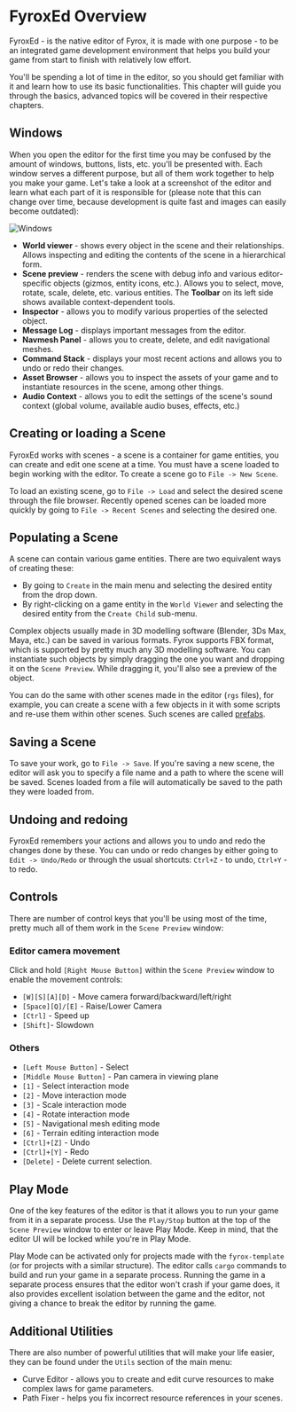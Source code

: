 # FyroxEd Overview

FyroxEd - is the native editor of Fyrox, it is made with one purpose - to be an integrated game development environment
that helps you build your game from start to finish with relatively low effort.

You'll be spending a lot of time in the editor, so you should get familiar with it and learn how to use its basic functionalities.
This chapter will guide you through the basics, advanced topics will be covered in their respective chapters.

## Windows

When you open the editor for the first time you may be confused by the amount of windows, buttons, lists, etc. you'll be presented 
with. Each window serves a different purpose, but all of them work together to help you make your game. Let's take a look at a 
screenshot of the editor and learn what each part of it is responsible for (please note that this can change over time, because
development is quite fast and images can easily become outdated):

![Windows](./overview.png)

- **World viewer** - shows every object in the scene and their relationships. Allows inspecting and editing the 
contents of the scene in a hierarchical form.
- **Scene preview** - renders the scene with debug info and various editor-specific objects (gizmos, entity icons,
etc.). Allows you to select, move, rotate, scale, delete, etc. various entities. The **Toolbar** on its left side
shows available context-dependent tools.
- **Inspector** - allows you to modify various properties of the selected object.
- **Message Log** - displays important messages from the editor.
- **Navmesh Panel** - allows you to create, delete, and edit navigational meshes.
- **Command Stack** - displays your most recent actions and allows you to undo or redo their changes.
- **Asset Browser** - allows you to inspect the assets of your game and to instantiate resources in the scene, among other things.
- **Audio Context** - allows you to edit the settings of the scene's sound context (global volume, available audio buses, effects,
etc.)

## Creating or loading a Scene

FyroxEd works with scenes - a scene is a container for game entities, you can create and edit one scene at a time. You must have a
scene loaded to begin working with the editor. To create a scene go to `File -> New Scene`.

To load an existing scene, go to `File -> Load` and select the desired scene through the file browser. Recently opened
scenes can be loaded more quickly by going to `File -> Recent Scenes` and selecting the desired one.

## Populating a Scene

A scene can contain various game entities. There are two equivalent ways of creating these:

- By going to `Create` in the main menu and selecting the desired entity from the drop down.
- By right-clicking on a game entity in the `World Viewer` and selecting the desired entity from the `Create Child` sub-menu.

Complex objects usually made in 3D modelling software (Blender, 3Ds Max, Maya, etc.) can be saved in various formats. 
Fyrox supports FBX format, which is supported by pretty much any 3D modelling software. You can instantiate such objects 
by simply dragging the one you want and dropping it on the `Scene Preview`. While dragging it, you'll also see a preview 
of the object.

You can do the same with other scenes made in the editor (`rgs` files), for example, you can create a scene with a few objects in it
with some scripts and re-use them within other scenes. Such scenes are called [prefabs](../scene/prefab.md).

## Saving a Scene

To save your work, go to `File -> Save`. If you're saving a new scene, the editor will ask you to specify a file name and a
path to where the scene will be saved. Scenes loaded from a file will automatically be saved to the path they were loaded
from.

## Undoing and redoing

FyroxEd remembers your actions and allows you to undo and redo the changes done by these. You can undo or redo changes by either
going to `Edit -> Undo/Redo` or through the usual shortcuts: `Ctrl+Z` - to undo, `Ctrl+Y` - to redo.

## Controls

There are number of control keys that you'll be using most of the time, pretty much all of them work in the `Scene Preview` window:

### Editor camera movement
Click and hold `[Right Mouse Button]` within the `Scene Preview` window to enable the movement controls:
  - `[W][S][A][D]` - Move camera forward/backward/left/right
  - `[Space][Q]/[E]` - Raise/Lower Camera
  - `[Ctrl]` - Speed up
  - `[Shift]`- Slowdown
### Others
- `[Left Mouse Button]` - Select
- `[Middle Mouse Button]` - Pan camera in viewing plane
- `[1]` - Select interaction mode
- `[2]` - Move interaction mode
- `[3]` - Scale interaction mode
- `[4]` - Rotate interaction mode
- `[5]` - Navigational mesh editing mode
- `[6]` - Terrain editing interaction mode
- `[Ctrl]+[Z]` - Undo
- `[Ctrl]+[Y]` - Redo
- `[Delete]` - Delete current selection.

## Play Mode

One of the key features of the editor is that it allows you to run your game from it in a separate process. Use the `Play/Stop`
button at the top of the `Scene Preview` window to enter or leave Play Mode. Keep in mind, that the editor UI will be locked while
you're in Play Mode. 

Play Mode can be activated only for projects made with the `fyrox-template` (or for projects with a similar structure). The editor
calls `cargo` commands to build and run your game in a separate process. Running the game in a separate process ensures
that the editor won't crash if your game does, it also provides excellent isolation between the game and the editor, not
giving a chance to break the editor by running the game.

## Additional Utilities

There are also number of powerful utilities that will make your life easier, they can be found under the `Utils` section of the
main menu:

- Curve Editor - allows you to create and edit curve resources to make complex laws for game parameters.
- Path Fixer - helps you fix incorrect resource references in your scenes.
